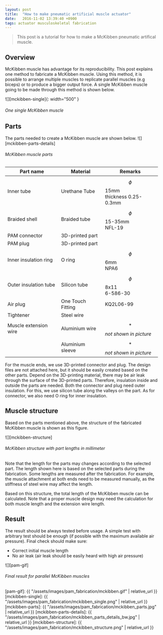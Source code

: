 ```yaml
---
layout: post
title:  "How to make pneumatic artificial muscle actuator"
date:   2016-11-02 13:39:40 +0900
tags: actuator musculoskeletal fabrication
---
```

> This post is a tutorial for how to make a McKibben pneumatic artifical muscle.
<!--more-->

## Overview
McKibben muscle has advantage for its reproducibility.
This post explains one method to fabricate a McKibben muscle.
Using this method, it is possible to arrange multiple muscles to replicate parallel muscles (e.g biceps) or to produce a bigger output force.
A single McKibben muscle going to be made through this method is shown below.


![][mckibben-single]{: width="500" }
###### *One single McKibben muscle*


## Parts
The parts needed to create a McKibben muscle are shown below.
![][mckibben-parts-details]
###### *McKibben muscle parts*

| Part name | Material | Remarks |
|---|---|---|
| Inner tube | Urethane Tube | $$\phi$$ 15mm <br/> thickness 0.25-0.3mm |
| Braided shell | Braided tube | $$\phi$$ 15-35mm <br/> NFL-19 |
| PAM connector | 3D-printed part |  |
| PAM plug | 3D-printed part |  |
| Inner insulation ring | O ring | $$\phi$$ 6mm <br/> NPA6 |
| Outer insulation tube | Silicon tube | $$\phi$$8x11 <br/> 6-586-30 |
| Air plug | One Touch Fitting | KQ2L06-99 |
| Tightener | Steel wire |  |
| Muscle extension wire | Aluminium wire | $$*$$*not shown in picture* |
|  | Aluminium sleeve | $$*$$*not shown in picture* |

For the muscle ends, we use 3D-printed connector and plug.
The design files are not attached here, but it should be easily created based on the other parts.
Depend on the 3D-printing material, there may be air leak through the surface of the 3D-printed parts.
Therefore, insulation inside and outside the parts are needed.
Both the connector and plug need outer insulation.
For this, we use silicon tube along the valleys on the part.
As for connector, we also need O ring for inner insulation.

## Muscle structure
Based on the parts mentioned above, the structure of the fabricated McKibben muscle is shown as this figure.

![][mckibben-structure]
###### *McKibben structure with part lengths in millimeter*

Note that the length for the parts may changes according to the selected part.
The length shown here is based on the selected parts during the fabrication.
Some lengths are measured after the fabrication.
For example, the muscle attachment at both ends need to be measured manually, as the stiffness of steel wire
may affect the length.

Based on this structure, the total length of the McKibben muscle can be calculated.
Note that a proper muscle design may need the calculation for both muscle length and the extension wire length. 

## Result
The result should be always tested before usage.
A simple test with arbitrary test should be enough (if possible with the maximum available air pressure).
Final check should make sure:
- Correct initial muscle length
- No air leak (air leak should be easily heard with high air pressure)

![][pam-gif]
###### *Final result for parallel McKibben muscles*

[pam-gif]: {{ "/assets/images/pam_fabrication/mckibben.gif" | relative_url }}
[mckibben-single]: {{ "/assets/images/pam_fabrication/mckibben_single.png" | relative_url }}
[mckibben-parts]: {{ "/assets/images/pam_fabrication/mckibben_parts.jpg" | relative_url }}
[mckibben-parts-details]: {{ "/assets/images/pam_fabrication/mckibben_parts_details_bw.jpg" | relative_url }}
[mckibben-structure]: {{ "/assets/images/pam_fabrication/mckibben_structure.png" | relative_url }}
